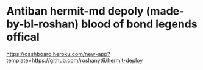# Antiban hermit-md depoly (made-by-bl-roshan) blood of bond legends offical







https://dashboard.heroku.com/new-app?template=https://github.com/roshanyt6/hermit-deploy
